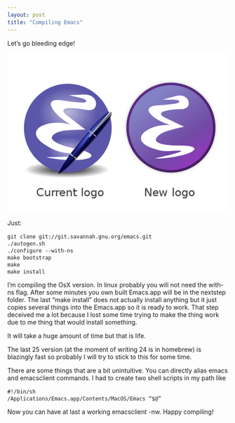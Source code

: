 ```yaml
---
layout: post
title: "Compiling Emacs"
---
```


Let’s go bleeding edge!

![](/assets/posts/2016-05-07-compiling-emacs/01.png)

Just:

```
git clone git://git.savannah.gnu.org/emacs.git
./autogen.sh
./configure --with-ns
make bootstrap
make
make install
```

I’m compiling the OsX version. In linux probably you will not need the with-ns flag. After some minutes you own built Emacs.app will be in the nextstep folder. The last “make install” does not actually install anything but it just copies several things into the Emacs.app so it is ready to work. That step deceived me a lot because I lost some time trying to make the thing work due to me thing that would install something.

It will take a huge amount of time but that is life.

The last 25 version (at the moment of writing 24 is in homebrew) is blazingly fast so probably I will try to stick to this for some time.

There are some things that are a bit unintuitive. You can directly alias emacs and emacsclient commands. I had to create two shell scripts in my path like

```
#!/bin/sh
/Applications/Emacs.app/Contents/MacOS/Emacs “$@”
```

Now you can have at last a working emacsclient -nw.
Happy compiling!
